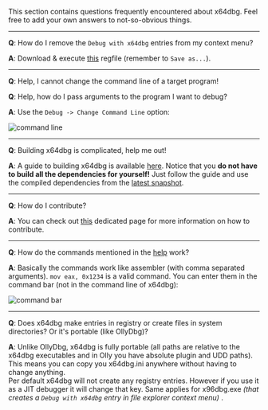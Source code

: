This section contains questions frequently encountered about x64dbg. Feel free to add your own answers to not-so-obvious things.

***

**Q**: How do I remove the `Debug with x64dbg` entries from my context menu?

**A**: Download & execute [this](https://raw.githubusercontent.com/x64dbg/x64dbg/development/bin/x64dbg_shell_remove.reg) regfile (remember to `Save as...`).

***

**Q**: Help, I cannot change the command line of a target program!

**Q**: Help, how do I pass arguments to the program I want to debug? 

**A**: Use the `Debug -> Change Command Line` option:

![command line](http://i.imgur.com/Sh0PQnz.png)

***

**Q**: Building x64dbg is complicated, help me out!

**A**: A guide to building x64dbg is available [here](https://github.com/x64dbg/x64dbg/wiki/Compiling-the-whole-project). Notice that you **do not have to build all the dependencies for yourself!** Just follow the guide and use the compiled dependencies from the [latest snapshot](http://snapshots.x64dbg.com).

***

**Q**: How do I contribute?

**A**: You can check out [this](https://github.com/x64dbg/x64dbg/wiki/How-to-contribute%3F) dedicated page for more information on how to contribute.

***

**Q**: How do the commands mentioned in the [help](http://help.x64dbg.com) work?

**A**: Basically the commands work like assembler (with comma separated arguments). `mov eax, 0x1234` is a valid command. You can enter them in the command bar (not in the command line of x64dbg):

![command bar](http://i.imgur.com/plSfLnr.png)

***

**Q**: Does x64dbg make entries in registry or create files in system directories? Or it's portable (like OllyDbg)?

**A**: Unlike OllyDbg, x64dbg is fully portable (all paths are relative to the x64dbg executables and in Olly you have absolute plugin and UDD paths). This means you can copy you x64dbg.ini anywhere without having to change anything.  
Per default x64dbg will not create any registry entries. However if you use it as a JIT debugger it will change that key. Same applies for x96dbg.exe *(that creates a `Debug with x64dbg` entry in file explorer context menu)*  .